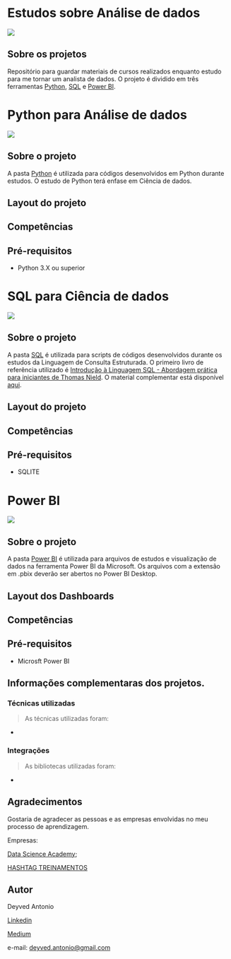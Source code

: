 # Estudos sobre Análise de dados
[![](https://img.shields.io/github/license/deyvedantonio/readme_atrativo)](https://github.com/DeyvedAntonio/Estudos_Analista/blob/main/LICENSE)

## Sobre os projetos
Repositório para guardar materiais de cursos realizados enquanto estudo para me tornar um analista de dados. O projeto é dividido em três ferramentas [Python](https://github.com/DeyvedAntonio/Estudos_Analista#python-para-an%C3%A1lise-de-dados), [SQL](https://github.com/DeyvedAntonio/Estudos_Analista#sql-para-ci%C3%AAncia-de-dados) e [Power BI](https://github.com/DeyvedAntonio/Estudos_Analista#power-bi).

# Python para Análise de dados
![](https://img.shields.io/badge/Python-3776AB?style=for-the-badge&logo=python&logoColor=white)

## Sobre o projeto
A pasta [Python](https://github.com/DeyvedAntonio/Estudos_Analista/tree/main/Python) é utilizada para códigos desenvolvidos em Python durante estudos. O estudo de Python terá enfase em Ciência de dados.

## Layout do projeto


## Competências


## Pré-requisitos
- Python 3.X ou superior


# SQL para Ciência de dados
![](https://img.shields.io/badge/-SQL-orange?style=plastic)

## Sobre o projeto
A pasta [SQL]() é utilizada para scripts de códigos desenvolvidos durante os estudos da Linguagem de Consulta Estruturada. O primeiro livro de referência utilizado é [Introdução à Linguagem SQL - Abordagem prática para iniciantes de Thomas Nield](https://www.amazon.com.br/Introdu%C3%A7%C3%A3o-Linguagem-SQL-Abordagem-Iniciantes/dp/8575225014). O material complementar está disponível [aqui](https://github.com/thomasnield/oreilly_getting_started_with_sql).

## Layout do projeto


## Competências


## Pré-requisitos
- SQLITE


# Power BI
![](https://img.shields.io/badge/Microsoft-Power%20BI-blue?style=plastic&logo=Microsoft)

## Sobre o projeto
A pasta [Power BI](https://github.com/DeyvedAntonio/Estudos_Analista/tree/main/Power%20BI) é utilizada para arquivos de estudos e visualização de dados na ferramenta Power BI da Microsoft. Os arquivos com a extensão em .pbix deverão ser abertos no Power BI Desktop.

## Layout dos Dashboards

## Competências


## Pré-requisitos
- Microsft Power BI


## Informações complementaras dos projetos.

### Técnicas utilizadas

>As técnicas utilizadas foram:
-


### Integrações

>As bibliotecas utilizadas foram:
-


## Agradecimentos
Gostaria de agradecer as pessoas e as empresas envolvidas no meu processo de aprendizagem.

Empresas:

[Data Science Academy](https://www.datascienceacademy.com.br/);

[HASHTAG TREINAMENTOS](https://www.hashtagtreinamentos.com/)

## Autor
Deyved Antonio

[Linkedin](https://www.linkedin.com/in/deyved-antonio-161216122/)

[Medium](https://medium.com/@deyved.antonio)

e-mail:
deyved.antonio@gmail.com
